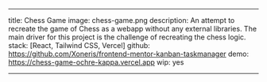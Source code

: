 ---

title: Chess Game
image: chess-game.png
description: An attempt to recreate the game of Chess as a webapp without any external libraries. The main driver for this project is the challenge of recreating the chess logic. 
stack: [React, Tailwind CSS, Vercel]
github: https://github.com/Xoneris/frontend-mentor-kanban-taskmanager
demo: https://chess-game-ochre-kappa.vercel.app
wip: yes

---